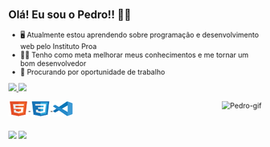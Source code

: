## Olá! Eu sou o Pedro!! 🖖🏾

- 🖥️ Atualmente estou aprendendo sobre programação e desenvolvimento web pelo Instituto Proa
- 💪🏾 Tenho como meta melhorar meus conhecimentos e me tornar um bom desenvolvedor
- 💼 Procurando por oportunidade de trabalho

 <div>
  <a href="https://github.com/Lop3sPedro">
  <img height="170em" src="https://github-readme-stats.vercel.app/api?username=Lop3sPedro&show_icons=true&theme=radical&include_all_commits=true&count_private=true">
  <img height="170em" src="https://github-readme-stats.vercel.app/api/top-langs/?username=Lop3sPedro&layout=compact&langs_count=7&theme=radical"/>
</div>
  
  <div style="display: inline_block"><br>
  <img align="center" alt="Pedro-HTML" height="30" width="40" src="https://raw.githubusercontent.com/devicons/devicon/master/icons/html5/html5-original.svg">
  <img align="center" alt="Pedro-CSS" height="30" width="40" src="https://raw.githubusercontent.com/devicons/devicon/master/icons/css3/css3-original.svg">
  <img align="center" alt="Pedro-Vs" height="30" width="40" src="https://raw.githubusercontent.com/devicons/devicon/master/icons/vscode/vscode-original.svg">
  <img align="right" alt="Pedro-gif" src="https://tenor.com/umX9.gif">
  </div>
  
  ##
  
 <div>
  <a href = "mailto:lopes33.pedrohenrique@gmail.com"><img src="https://img.shields.io/badge/Gmail-D14836?style=for-the-badge&logo=gmail&logoColor=white" target="_blank"></a>
  <a href="https://www.linkedin.com/in/pedro-henrique-slopes/" target="_blank"><img src="https://img.shields.io/badge/-LinkedIn-%230077B5?style=for-the-badge&logo=linkedin&logoColor=white" target="_blank"></a>
 </div>
